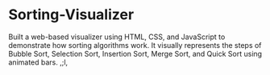# Sorting-Visualizer
Built a web-based visualizer using HTML, CSS, and JavaScript to demonstrate how sorting algorithms work. It visually represents the steps of Bubble Sort, Selection Sort, Insertion Sort, Merge Sort, and Quick Sort using animated bars.
,;l,